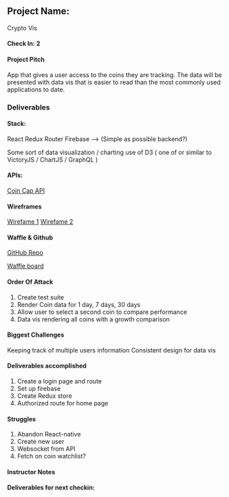## Project Name:

Crypto Vis

#### Check In: 2

#### Project Pitch

App that gives a user access to the coins they are tracking. The data will be presented with data vis that is easier to read than the most commonly used applications to date.

### Deliverables

#### Stack:

React
Redux
Router
Firebase --> (Simple as possible backend?)

Some sort of data visualization / charting use of D3 ( one of or similar to VictoryJS / ChartJS / GraphQL )


#### APIs:

[Coin Cap API](http://coincap.io/coins/)


#### Wireframes

[Wirefame 1](./Login-page.png)
[Wirefame 2](./home-page.png)


#### Waffle & Github

[GitHub Repo](https://github.com/jessepackwood/Crypto)

[Waffle board](https://waffle.io/jessepackwood/Crypto)

#### Order Of Attack

1. Create test suite
2. Render Coin data for 1 day, 7 days, 30 days
2. Allow user to select a second coin to compare performance
3. Data vis rendering all coins with a growth comparison


#### Biggest Challenges

Keeping track of multiple users information
Consistent design for data vis

#### Deliverables accomplished

1. Create a login page and route
2. Set up firebase
3. Create Redux store
4. Authorized route for home page

#### Struggles

1. Abandon React-native
2. Create new user
3. Websocket from API
4. Fetch on coin watchlist?

#### Instructor Notes

#### Deliverables for next checkin:
